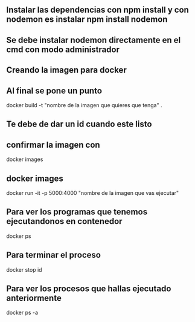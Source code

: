 ## Instalar las dependencias con npm install y con nodemon es instalar npm install nodemon
## Se debe instalar nodemon directamente en el cmd con modo administrador

## Creando la imagen para docker
## Al final se pone un punto
docker build -t "nombre de la imagen que quieres que tenga" .

## Te debe de dar un id cuando este listo

## confirmar la imagen con 
docker images

## docker images

docker run -it -p 5000:4000  "nombre de la imagen que vas ejecutar" 

## Para ver los programas que tenemos ejecutandonos en contenedor
 
docker ps 

## Para terminar el proceso

docker stop id
 
## Para ver los procesos que hallas ejecutado anteriormente

docker ps -a
